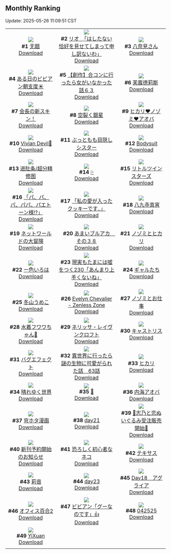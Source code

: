 ## Monthly Ranking
Update: 2025-05-26 11:09:51 CST

|      |      |      |
| :----: | :----: | :----: |
| ![](https://i.pixiv.re/c/240x480/img-master/img/2025/04/27/11/03/54/129749055_p0_master1200.jpg)<br>**#1** [无题](https://www.pixiv.net/artworks/129749055)<br>[Download](https://i.pixiv.re/img-original/img/2025/04/27/11/03/54/129749055_p0.png) | ![](https://i.pixiv.re/c/240x480/img-master/img/2025/04/27/08/00/05/129745206_p0_master1200.jpg)<br>**#2** [リオ　「はしたない恰好を見せてしまって申し訳ないわ」](https://www.pixiv.net/artworks/129745206)<br>[Download](https://i.pixiv.re/img-original/img/2025/04/27/08/00/05/129745206_p0.jpg) | ![](https://i.pixiv.re/c/240x480/img-master/img/2025/04/27/00/00/17/129735303_p0_master1200.jpg)<br>**#3** [八奈見さん](https://www.pixiv.net/artworks/129735303)<br>[Download](https://i.pixiv.re/img-original/img/2025/04/27/00/00/17/129735303_p0.jpg) |
| ![](https://i.pixiv.re/c/240x480/img-master/img/2025/04/27/21/32/21/129769398_p0_master1200.jpg)<br>**#4** [ある日のビビアン朝支度☀️](https://www.pixiv.net/artworks/129769398)<br>[Download](https://i.pixiv.re/img-original/img/2025/04/27/21/32/21/129769398_p0.png) | ![](https://i.pixiv.re/c/240x480/img-master/img/2025/04/25/00/00/14/129663305_p0_master1200.jpg)<br>**#5** [【創作】合コンに行ったら女がいなかった話６３](https://www.pixiv.net/artworks/129663305)<br>[Download](https://i.pixiv.re/img-original/img/2025/04/25/00/00/14/129663305_p0.png) | ![](https://i.pixiv.re/c/240x480/img-master/img/2025/04/27/19/03/41/129763084_p0_master1200.jpg)<br>**#6** [芙露德莉斯](https://www.pixiv.net/artworks/129763084)<br>[Download](https://i.pixiv.re/img-original/img/2025/04/27/19/03/41/129763084_p0.jpg) |
| ![](https://i.pixiv.re/c/240x480/img-master/img/2025/04/27/21/13/55/129768608_p0_master1200.jpg)<br>**#7** [会長の新スキン！](https://www.pixiv.net/artworks/129768608)<br>[Download](https://i.pixiv.re/img-original/img/2025/04/27/21/13/55/129768608_p0.jpg) | ![](https://i.pixiv.re/c/240x480/img-master/img/2025/04/26/00/00/10/129697024_p0_master1200.jpg)<br>**#8** [空裂く銀星](https://www.pixiv.net/artworks/129697024)<br>[Download](https://i.pixiv.re/img-original/img/2025/04/26/00/00/10/129697024_p0.jpg) | ![](https://i.pixiv.re/c/240x480/img-master/img/2025/04/27/16/29/43/129757592_p0_master1200.jpg)<br>**#9** [ヒカリ❤ノゾミ❤アオバ](https://www.pixiv.net/artworks/129757592)<br>[Download](https://i.pixiv.re/img-original/img/2025/04/27/16/29/43/129757592_p0.png) |
| ![](https://i.pixiv.re/c/240x480/img-master/img/2025/04/27/23/12/04/129774016_p0_master1200.jpg)<br>**#10** [Vivian Devil🩷](https://www.pixiv.net/artworks/129774016)<br>[Download](https://i.pixiv.re/img-original/img/2025/04/27/23/12/04/129774016_p0.jpg) | ![](https://i.pixiv.re/c/240x480/img-master/img/2025/04/27/00/00/50/129735475_p0_master1200.jpg)<br>**#11** [ぶっともも目隠しシスター](https://www.pixiv.net/artworks/129735475)<br>[Download](https://i.pixiv.re/img-original/img/2025/04/27/00/00/50/129735475_p0.jpg) | ![](https://i.pixiv.re/c/240x480/img-master/img/2025/04/25/00/00/37/129663442_p0_master1200.jpg)<br>**#12** [Bodysuit](https://www.pixiv.net/artworks/129663442)<br>[Download](https://i.pixiv.re/img-original/img/2025/04/25/00/00/37/129663442_p0.png) |
| ![](https://i.pixiv.re/c/240x480/img-master/img/2025/04/27/12/44/41/129751661_p0_master1200.jpg)<br>**#13** [进肚条/超分精修图](https://www.pixiv.net/artworks/129751661)<br>[Download](https://i.pixiv.re/img-original/img/2025/04/27/12/44/41/129751661_p0.png) | ![](https://i.pixiv.re/c/240x480/img-master/img/2025/04/28/00/00/09/129776141_p0_master1200.jpg)<br>**#14** [💦](https://www.pixiv.net/artworks/129776141)<br>[Download](https://i.pixiv.re/img-original/img/2025/04/28/00/00/09/129776141_p0.jpg) | ![](https://i.pixiv.re/c/240x480/img-master/img/2025/04/26/12/39/48/129712576_p0_master1200.jpg)<br>**#15** [リトルツインスターズ](https://www.pixiv.net/artworks/129712576)<br>[Download](https://i.pixiv.re/img-original/img/2025/04/26/12/39/48/129712576_p0.jpg) |
| ![](https://i.pixiv.re/c/240x480/img-master/img/2025/04/26/00/07/11/129697722_p0_master1200.jpg)<br>**#16** [「パ、パ、パ、パパ、パエトーン様!?」](https://www.pixiv.net/artworks/129697722)<br>[Download](https://i.pixiv.re/img-original/img/2025/04/26/00/07/11/129697722_p0.png) | ![](https://i.pixiv.re/c/240x480/img-master/img/2025/04/26/00/00/11/129697033_p0_master1200.jpg)<br>**#17** [「私の愛が入ったクッキーです..」](https://www.pixiv.net/artworks/129697033)<br>[Download](https://i.pixiv.re/img-original/img/2025/04/26/00/00/11/129697033_p0.png) | ![](https://i.pixiv.re/c/240x480/img-master/img/2025/04/28/00/00/15/129776202_p0_master1200.jpg)<br>**#18** [八九寺真宵](https://www.pixiv.net/artworks/129776202)<br>[Download](https://i.pixiv.re/img-original/img/2025/04/28/00/00/15/129776202_p0.png) |
| ![](https://i.pixiv.re/c/240x480/img-master/img/2025/04/27/00/00/25/129735361_p0_master1200.jpg)<br>**#19** [ネットワールドの大冒険](https://www.pixiv.net/artworks/129735361)<br>[Download](https://i.pixiv.re/img-original/img/2025/04/27/00/00/25/129735361_p0.jpg) | ![](https://i.pixiv.re/c/240x480/img-master/img/2025/04/27/00/00/05/129735199_p0_master1200.jpg)<br>**#20** [あまいブルアカ　その３８](https://www.pixiv.net/artworks/129735199)<br>[Download](https://i.pixiv.re/img-original/img/2025/04/27/00/00/05/129735199_p0.png) | ![](https://i.pixiv.re/c/240x480/img-master/img/2025/04/26/01/31/46/129700545_p0_master1200.jpg)<br>**#21** [ノゾミとヒカリ](https://www.pixiv.net/artworks/129700545)<br>[Download](https://i.pixiv.re/img-original/img/2025/04/26/01/31/46/129700545_p0.jpg) |
| ![](https://i.pixiv.re/c/240x480/img-master/img/2025/04/27/15/01/58/129755165_p0_master1200.jpg)<br>**#22** [一色いろは](https://www.pixiv.net/artworks/129755165)<br>[Download](https://i.pixiv.re/img-original/img/2025/04/27/15/01/58/129755165_p0.jpg) | ![](https://i.pixiv.re/c/240x480/img-master/img/2025/04/27/18/00/27/129760572_p0_master1200.jpg)<br>**#23** [現実もたまには嘘をつく230「あんまり上手くないね」](https://www.pixiv.net/artworks/129760572)<br>[Download](https://i.pixiv.re/img-original/img/2025/04/27/18/00/27/129760572_p0.jpg) | ![](https://i.pixiv.re/c/240x480/img-master/img/2025/04/28/00/00/30/129776317_p0_master1200.jpg)<br>**#24** [ギャルたち](https://www.pixiv.net/artworks/129776317)<br>[Download](https://i.pixiv.re/img-original/img/2025/04/28/00/00/30/129776317_p0.png) |
| ![](https://i.pixiv.re/c/240x480/img-master/img/2025/04/26/16/00/03/129717255_p0_master1200.jpg)<br>**#25** [冬山うめこ](https://www.pixiv.net/artworks/129717255)<br>[Download](https://i.pixiv.re/img-original/img/2025/04/26/16/00/03/129717255_p0.png) | ![](https://i.pixiv.re/c/240x480/img-master/img/2025/04/27/01/36/27/129739114_p0_master1200.jpg)<br>**#26** [Evelyn Chevalier - Zenless Zone](https://www.pixiv.net/artworks/129739114)<br>[Download](https://i.pixiv.re/img-original/img/2025/04/27/01/36/27/129739114_p0.png) | ![](https://i.pixiv.re/c/240x480/img-master/img/2025/04/27/18/03/22/129760802_p0_master1200.jpg)<br>**#27** [ノゾミとお仕事](https://www.pixiv.net/artworks/129760802)<br>[Download](https://i.pixiv.re/img-original/img/2025/04/27/18/03/22/129760802_p0.png) |
| ![](https://i.pixiv.re/c/240x480/img-master/img/2025/04/26/18/00/04/129720581_p0_master1200.jpg)<br>**#28** [水着フワワちゃん🩵](https://www.pixiv.net/artworks/129720581)<br>[Download](https://i.pixiv.re/img-original/img/2025/04/26/18/00/04/129720581_p0.png) | ![](https://i.pixiv.re/c/240x480/img-master/img/2025/04/28/19/54/46/129801373_p0_master1200.jpg)<br>**#29** [ネリッサ・レイヴンクロフト](https://www.pixiv.net/artworks/129801373)<br>[Download](https://i.pixiv.re/img-original/img/2025/04/28/19/54/46/129801373_p0.jpg) | ![](https://i.pixiv.re/c/240x480/img-master/img/2025/04/27/23/18/32/129774302_p0_master1200.jpg)<br>**#30** [キャストリス](https://www.pixiv.net/artworks/129774302)<br>[Download](https://i.pixiv.re/img-original/img/2025/04/27/23/18/32/129774302_p0.jpg) |
| ![](https://i.pixiv.re/c/240x480/img-master/img/2025/04/25/20/25/30/129688394_p0_master1200.jpg)<br>**#31** [バグエフェクト](https://www.pixiv.net/artworks/129688394)<br>[Download](https://i.pixiv.re/img-original/img/2025/04/25/20/25/30/129688394_p0.jpg) | ![](https://i.pixiv.re/c/240x480/img-master/img/2025/04/27/00/01/02/129735512_p0_master1200.jpg)<br>**#32** [異世界に行ったら謎の生物に可愛がられた話　63話](https://www.pixiv.net/artworks/129735512)<br>[Download](https://i.pixiv.re/img-original/img/2025/04/27/00/01/02/129735512_p0.jpg) | ![](https://i.pixiv.re/c/240x480/img-master/img/2025/04/27/08/15/40/129745511_p0_master1200.jpg)<br>**#33** [ヒカリ](https://www.pixiv.net/artworks/129745511)<br>[Download](https://i.pixiv.re/img-original/img/2025/04/27/08/15/40/129745511_p0.png) |
| ![](https://i.pixiv.re/c/240x480/img-master/img/2025/04/27/00/01/33/129735591_p0_master1200.jpg)<br>**#34** [晴れゆく世界](https://www.pixiv.net/artworks/129735591)<br>[Download](https://i.pixiv.re/img-original/img/2025/04/27/00/01/33/129735591_p0.jpg) | ![](https://i.pixiv.re/c/240x480/img-master/img/2025/04/27/00/00/09/129735238_p0_master1200.jpg)<br>**#35** [🧡](https://www.pixiv.net/artworks/129735238)<br>[Download](https://i.pixiv.re/img-original/img/2025/04/27/00/00/09/129735238_p0.jpg) | ![](https://i.pixiv.re/c/240x480/img-master/img/2025/04/27/19/12/56/129763395_p0_master1200.jpg)<br>**#36** [内海アオバ](https://www.pixiv.net/artworks/129763395)<br>[Download](https://i.pixiv.re/img-original/img/2025/04/27/19/12/56/129763395_p0.png) |
| ![](https://i.pixiv.re/c/240x480/img-master/img/2025/04/27/14/41/56/129754615_p0_master1200.jpg)<br>**#37** [穹ホタ漫画](https://www.pixiv.net/artworks/129754615)<br>[Download](https://i.pixiv.re/img-original/img/2025/04/27/14/41/56/129754615_p0.png) | ![](https://i.pixiv.re/c/240x480/img-master/img/2025/04/27/00/36/28/129737147_p0_master1200.jpg)<br>**#38** [day21](https://www.pixiv.net/artworks/129737147)<br>[Download](https://i.pixiv.re/img-original/img/2025/04/27/00/36/28/129737147_p0.jpg) | ![](https://i.pixiv.re/c/240x480/img-master/img/2025/04/27/00/06/38/129735931_p0_master1200.jpg)<br>**#39** [🩵志乃と恋ぬいぐるみ受注販売開始🩷](https://www.pixiv.net/artworks/129735931)<br>[Download](https://i.pixiv.re/img-original/img/2025/04/27/00/06/38/129735931_p0.jpg) |
| ![](https://i.pixiv.re/c/240x480/img-master/img/2025/04/27/00/07/09/129735961_p0_master1200.jpg)<br>**#40** [新刊予約開始のお知らせ](https://www.pixiv.net/artworks/129735961)<br>[Download](https://i.pixiv.re/img-original/img/2025/04/27/00/07/09/129735961_p0.png) | ![](https://i.pixiv.re/c/240x480/img-master/img/2025/04/26/19/28/51/129723931_p0_master1200.jpg)<br>**#41** [恐ろしく初心者なネコ](https://www.pixiv.net/artworks/129723931)<br>[Download](https://i.pixiv.re/img-original/img/2025/04/26/19/28/51/129723931_p0.jpg) | ![](https://i.pixiv.re/c/240x480/img-master/img/2025/04/25/18/19/18/129684121_p0_master1200.jpg)<br>**#42** [テキサス](https://www.pixiv.net/artworks/129684121)<br>[Download](https://i.pixiv.re/img-original/img/2025/04/25/18/19/18/129684121_p0.jpg) |
| ![](https://i.pixiv.re/c/240x480/img-master/img/2025/04/26/00/09/48/129697833_p0_master1200.jpg)<br>**#43** [莉音](https://www.pixiv.net/artworks/129697833)<br>[Download](https://i.pixiv.re/img-original/img/2025/04/26/00/09/48/129697833_p0.jpg) | ![](https://i.pixiv.re/c/240x480/img-master/img/2025/04/27/00/40/32/129737305_p0_master1200.jpg)<br>**#44** [day23](https://www.pixiv.net/artworks/129737305)<br>[Download](https://i.pixiv.re/img-original/img/2025/04/27/00/40/32/129737305_p0.jpg) | ![](https://i.pixiv.re/c/240x480/img-master/img/2025/04/27/06/40/46/129743918_p0_master1200.jpg)<br>**#45** [Day18　アグライア](https://www.pixiv.net/artworks/129743918)<br>[Download](https://i.pixiv.re/img-original/img/2025/04/27/06/40/46/129743918_p0.jpg) |
| ![](https://i.pixiv.re/c/240x480/img-master/img/2025/04/25/00/00/14/129663307_p0_master1200.jpg)<br>**#46** [オフィス百合2](https://www.pixiv.net/artworks/129663307)<br>[Download](https://i.pixiv.re/img-original/img/2025/04/25/00/00/14/129663307_p0.png) | ![](https://i.pixiv.re/c/240x480/img-master/img/2025/04/26/00/00/39/129697232_p0_master1200.jpg)<br>**#47** [ビビアン「グーなのです」👍](https://www.pixiv.net/artworks/129697232)<br>[Download](https://i.pixiv.re/img-original/img/2025/04/26/00/00/39/129697232_p0.jpg) | ![](https://i.pixiv.re/c/240x480/img-master/img/2025/04/25/00/14/23/129664270_p0_master1200.jpg)<br>**#48** [042525](https://www.pixiv.net/artworks/129664270)<br>[Download](https://i.pixiv.re/img-original/img/2025/04/25/00/14/23/129664270_p0.jpg) |
| ![](https://i.pixiv.re/c/240x480/img-master/img/2025/04/29/09/24/59/129823081_p0_master1200.jpg)<br>**#49** [YiXuan](https://www.pixiv.net/artworks/129823081)<br>[Download](https://i.pixiv.re/img-original/img/2025/04/29/09/24/59/129823081_p0.jpg) |
|      |      |
